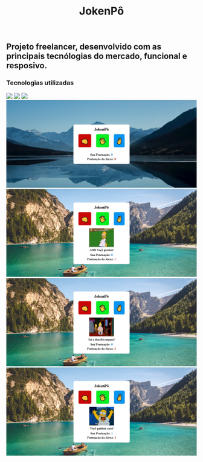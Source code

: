 <h1 align="center">JokenPô</h1> 
<br>
<h2>Projeto freelancer, desenvolvido com as principais tecnólogias do mercado, funcional e resposivo.</h2>

<h3>Tecnologias utilizadas</h3>
<img src="https://img.shields.io/badge/JavaScript-F7DF1E?style=for-the-badge&logo=javascript&logoColor=black" />
<img src="https://img.shields.io/badge/HTML-239120?style=for-the-badge&logo=html5&logoColor=white" />
<img src="https://img.shields.io/badge/CSS-239120?&style=for-the-badge&logo=css3&logoColor=white" />

<img src="https://raw.githubusercontent.com/williamvasconcelos2023/projeto-jokenP-/b248775006b0b912d4f41e3dbe08aa76a00a8e28/assets/WhatsApp%20Image%202023-10-18%20at%2014.49.57.jpeg" />
<img src="https://github.com/williamvasconcelos2023/projeto-jokenP-/blob/main/assets/WhatsApp%20Image%202023-10-18%20at%2014.50.59.jpeg?raw=true" />
<img src="https://github.com/williamvasconcelos2023/projeto-jokenP-/blob/main/assets/WhatsApp%20Image%202023-10-18%20at%2014.51.34.jpeg?raw=true" />
<img src="https://github.com/williamvasconcelos2023/projeto-jokenP-/blob/main/assets/WhatsApp%20Image%202023-10-18%20at%2014.52.07.jpeg?raw=true" />

